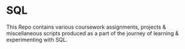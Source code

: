 # SQL
This Repo contains various coursework assignments, projects &amp; miscellaneous scripts produced as a part of the journey of learning &amp; experimenting with SQL. 
